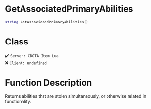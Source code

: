 # GetAssociatedPrimaryAbilities
```lua
string GetAssociatedPrimaryAbilities()
```
# Class
✔️ `Server: CDOTA_Item_Lua`  
❌ `Client: undefined`  

# Function Description
Returns abilities that are stolen simultaneously, or otherwise related in functionality.
